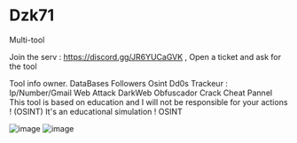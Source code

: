 # Dzk71
Multi-tool

Join the serv : https://discord.gg/JR6YUCaGVK , Open a ticket and ask for the tool

Tool info owner.
DataBases
Followers
Osint
Dd0s
Trackeur : Ip/Number/Gmail
Web Attack
DarkWeb
Obfuscador
Crack
Cheat
Pannel
This tool is based on education and I will not be responsible for your actions ! (OSINT)
It's an educational simulation ! OSINT

![image](https://github.com/user-attachments/assets/6a7b0699-d673-4996-8e34-ee1ea6ca1304)
![image](https://github.com/user-attachments/assets/57a71471-bd7a-4560-b7df-2e55167419ba)



